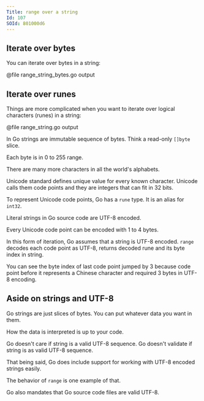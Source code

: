 ```yaml
---
Title: range over a string
Id: 107
SOId: 801000d6
---
```


## Iterate over bytes

You can iterate over bytes in a string:

@file range_string_bytes.go output

## Iterate over runes

Things are more complicated when you want to iterate over logical characters (runes) in a string:

@file range_string.go output

In Go strings are immutable sequence of bytes. Think a read-only `[]byte` slice.

Each byte is in 0 to 255 range.

There are many more characters in all the world's alphabets.

Unicode standard defines unique value for every known character. Unicode calls them code points and they are integers that can fit in 32 bits.

To represent Unicode code points, Go has a `rune` type. It is an alias for `int32`.

Literal strings in Go source code are UTF-8 encoded.

Every Unicode code point can be encoded with 1 to 4 bytes.

In this form of iteration, Go assumes that a string is UTF-8 encoded. `range` decodes each code point as UTF-8, returns decoded rune and its byte index in string.

You can see the byte index of last code point jumped by 3 because code point before it represents a Chinese character and required 3 bytes in UTF-8 encoding.

<!-- TODO: the same using unicode package -->

<!-- TODO: link to character set conversion article -->

## Aside on strings and UTF-8

Go strings are just slices of bytes. You can put whatever data you want in them.

How the data is interpreted is up to your code.

Go doesn't care if string is a valid UTF-8 sequence. Go doesn't validate if string is as valid UTF-8 sequence.

That being said, Go does include support for working with UTF-8 encoded strings easily.

The behavior of `range` is one example of that.

Go also mandates that Go source code files are valid UTF-8.
